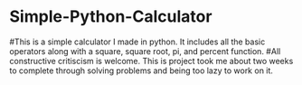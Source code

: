 # Simple-Python-Calculator

#This is a simple calculator I made in python. It includes all the basic operators along with a square, square root, pi, and percent function. 
#All constructive critiscism is welcome. This is project took me about two weeks to complete through solving problems and being too lazy to work on it.
